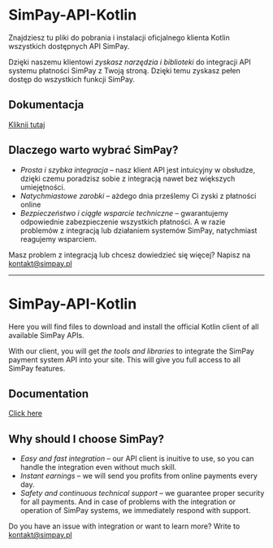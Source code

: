 # SimPay-API-Kotlin
Znajdziesz tu pliki do pobrania i instalacji oficjalnego klienta Kotlin wszystkich dostępnych API SimPay.

Dzięki naszemu klientowi *zyskasz narzędzia i biblioteki* do integracji API systemu płatności SimPay z Twoją stroną. Dzięki temu zyskasz pełen dostęp do wszystkich funkcji SimPay.

## Dokumentacja
[Kliknij tutaj](https://docs.simpay.pl/pl/kotlin/?kotlin#wstep)

## Dlaczego warto wybrać SimPay?
* *Prosta i szybka integracja* – nasz klient API jest intuicyjny w obsłudze, dzięki czemu poradzisz sobie z integracją nawet bez większych umiejętności.
* *Natychmiastowe zarobki* – ażdego dnia prześlemy Ci zyski z płatności online
* *Bezpieczeństwo i ciągłe wsparcie techniczne* – gwarantujemy odpowiednie zabezpieczenie wszystkich płatności. A w razie problemów z integracją lub działaniem systemów SimPay, natychmiast reagujemy wsparciem.

Masz problem z integracją lub chcesz dowiedzieć się więcej? Napisz na kontakt@simpay.pl

---

# SimPay-API-Kotlin
Here you will find files to download and install the official Kotlin client of all available SimPay APIs.

With our client, you will get *the tools and libraries* to integrate the SimPay payment system API into your site. This will give you full access to all SimPay features.

## Documentation
[Click here](https://docs.simpay.pl/en/kotlin/?kotlin#wstep)

## Why should I choose SimPay?
* *Easy and fast integration* – our API client is inuitive to use, so you can handle the integration even without much skill.
* *Instant earnings* – we will send you profits from online payments every day.
* *Safety and continuous technical support* – we guarantee proper security for all payments. And in case of problems with the integration or operation of SimPay systems, we immediately respond with support.

Do you have an issue with integration or want to learn more? Write to kontakt@simpay.pl
